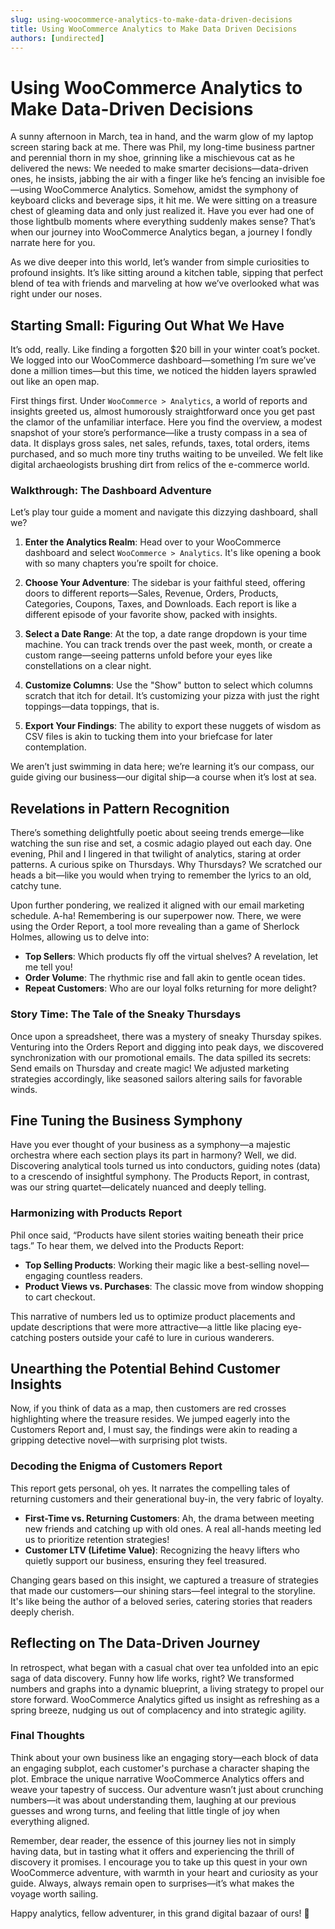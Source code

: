 ```yaml
---
slug: using-woocommerce-analytics-to-make-data-driven-decisions
title: Using WooCommerce Analytics to Make Data Driven Decisions
authors: [undirected]
---
```



# Using WooCommerce Analytics to Make Data-Driven Decisions

A sunny afternoon in March, tea in hand, and the warm glow of my laptop screen staring back at me. There was Phil, my long-time business partner and perennial thorn in my shoe, grinning like a mischievous cat as he delivered the news: We needed to make smarter decisions—data-driven ones, he insists, jabbing the air with a finger like he’s fencing an invisible foe—using WooCommerce Analytics. Somehow, amidst the symphony of keyboard clicks and beverage sips, it hit me. We were sitting on a treasure chest of gleaming data and only just realized it. Have you ever had one of those lightbulb moments where everything suddenly makes sense? That’s when our journey into WooCommerce Analytics began, a journey I fondly narrate here for you.

As we dive deeper into this world, let’s wander from simple curiosities to profound insights. It’s like sitting around a kitchen table, sipping that perfect blend of tea with friends and marveling at how we’ve overlooked what was right under our noses.

## Starting Small: Figuring Out What We Have

It’s odd, really. Like finding a forgotten $20 bill in your winter coat’s pocket. We logged into our WooCommerce dashboard—something I’m sure we’ve done a million times—but this time, we noticed the hidden layers sprawled out like an open map.

First things first. Under `WooCommerce > Analytics`, a world of reports and insights greeted us, almost humorously straightforward once you get past the clamor of the unfamiliar interface. Here you find the overview, a modest snapshot of your store’s performance—like a trusty compass in a sea of data. It displays gross sales, net sales, refunds, taxes, total orders, items purchased, and so much more tiny truths waiting to be unveiled. We felt like digital archaeologists brushing dirt from relics of the e-commerce world.

### Walkthrough: The Dashboard Adventure

Let’s play tour guide a moment and navigate this dizzying dashboard, shall we? 

1. **Enter the Analytics Realm**:
   Head over to your WooCommerce dashboard and select `WooCommerce > Analytics`. It's like opening a book with so many chapters you’re spoilt for choice.

2. **Choose Your Adventure**:
   The sidebar is your faithful steed, offering doors to different reports—Sales, Revenue, Orders, Products, Categories, Coupons, Taxes, and Downloads. Each report is like a different episode of your favorite show, packed with insights.

3. **Select a Date Range**:
   At the top, a date range dropdown is your time machine. You can track trends over the past week, month, or create a custom range—seeing patterns unfold before your eyes like constellations on a clear night.

4. **Customize Columns**:
   Use the "Show" button to select which columns scratch that itch for detail. It’s customizing your pizza with just the right toppings—data toppings, that is.

5. **Export Your Findings**:
   The ability to export these nuggets of wisdom as CSV files is akin to tucking them into your briefcase for later contemplation.

We aren’t just swimming in data here; we’re learning it’s our compass, our guide giving our business—our digital ship—a course when it’s lost at sea.

## Revelations in Pattern Recognition

There’s something delightfully poetic about seeing trends emerge—like watching the sun rise and set, a cosmic adagio played out each day. One evening, Phil and I lingered in that twilight of analytics, staring at order patterns. A curious spike on Thursdays. Why Thursdays? We scratched our heads a bit—like you would when trying to remember the lyrics to an old, catchy tune.

Upon further pondering, we realized it aligned with our email marketing schedule. A-ha! Remembering is our superpower now. There, we were using the Order Report, a tool more revealing than a game of Sherlock Holmes, allowing us to delve into:

- **Top Sellers**: Which products fly off the virtual shelves? A revelation, let me tell you!
- **Order Volume**: The rhythmic rise and fall akin to gentle ocean tides.
- **Repeat Customers**: Who are our loyal folks returning for more delight?

### Story Time: The Tale of the Sneaky Thursdays

Once upon a spreadsheet, there was a mystery of sneaky Thursday spikes. Venturing into the Orders Report and digging into peak days, we discovered synchronization with our promotional emails. The data spilled its secrets: Send emails on Thursday and create magic! We adjusted marketing strategies accordingly, like seasoned sailors altering sails for favorable winds.

## Fine Tuning the Business Symphony

Have you ever thought of your business as a symphony—a majestic orchestra where each section plays its part in harmony? Well, we did. Discovering analytical tools turned us into conductors, guiding notes (data) to a crescendo of insightful symphony. The Products Report, in contrast, was our string quartet—delicately nuanced and deeply telling.

### Harmonizing with Products Report

Phil once said, “Products have silent stories waiting beneath their price tags.” To hear them, we delved into the Products Report:

- **Top Selling Products**: Working their magic like a best-selling novel—engaging countless readers.
- **Product Views vs. Purchases**: The classic move from window shopping to cart checkout.

This narrative of numbers led us to optimize product placements and update descriptions that were more attractive—a little like placing eye-catching posters outside your café to lure in curious wanderers.

## Unearthing the Potential Behind Customer Insights

Now, if you think of data as a map, then customers are red crosses highlighting where the treasure resides. We jumped eagerly into the Customers Report and, I must say, the findings were akin to reading a gripping detective novel—with surprising plot twists.

### Decoding the Enigma of Customers Report

This report gets personal, oh yes. It narrates the compelling tales of returning customers and their generational buy-in, the very fabric of loyalty.

- **First-Time vs. Returning Customers**: Ah, the drama between meeting new friends and catching up with old ones. A real all-hands meeting led us to prioritize retention strategies!
- **Customer LTV (Lifetime Value)**: Recognizing the heavy lifters who quietly support our business, ensuring they feel treasured.

Changing gears based on this insight, we captured a treasure of strategies that made our customers—our shining stars—feel integral to the storyline. It's like being the author of a beloved series, catering stories that readers deeply cherish.

## Reflecting on The Data-Driven Journey

In retrospect, what began with a casual chat over tea unfolded into an epic saga of data discovery. Funny how life works, right? We transformed numbers and graphs into a dynamic blueprint, a living strategy to propel our store forward. WooCommerce Analytics gifted us insight as refreshing as a spring breeze, nudging us out of complacency and into strategic agility.

### Final Thoughts

Think about your own business like an engaging story—each block of data an engaging subplot, each customer's purchase a character shaping the plot. Embrace the unique narrative WooCommerce Analytics offers and weave your tapestry of success. Our adventure wasn’t just about crunching numbers—it was about understanding them, laughing at our previous guesses and wrong turns, and feeling that little tingle of joy when everything aligned.

Remember, dear reader, the essence of this journey lies not in simply having data, but in tasting what it offers and experiencing the thrill of discovery it promises. I encourage you to take up this quest in your own WooCommerce adventure, with warmth in your heart and curiosity as your guide. Always, always remain open to surprises—it’s what makes the voyage worth sailing.

Happy analytics, fellow adventurer, in this grand digital bazaar of ours! 🍵